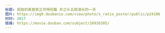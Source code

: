 ```yaml
---
标题: 孤独的美食家正月特别篇 井之头五郎漫长的一天
图片: https://img9.doubanio.com/view/photo/s_ratio_poster/public/p2410633646.jpg
时时: 2017
链接: https://movie.douban.com/subject/26926305/
---
```

